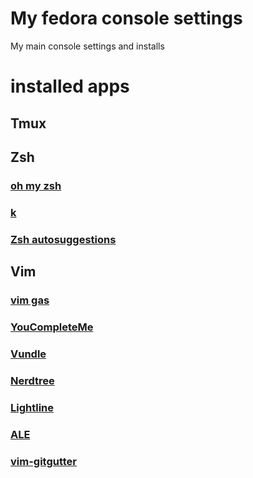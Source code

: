 # My fedora console settings
My main console settings and installs

# installed apps

## Tmux

## Zsh

### [oh my zsh](https://github.com/robbyrussell/oh-my-zsh)
### [k](https://github.com/supercrabtree/k)
### [Zsh autosuggestions](https://github.com/zsh-users/zsh-autosuggestions)

## Vim

### [vim gas](https://github.com/Shirk/vim-gas)
### [YouCompleteMe](https://github.com/Valloric/YouCompleteMe)
### [Vundle](https://github.com/VundleVim/Vundle.vim)
### [Nerdtree](https://github.com/scrooloose/nerdtree)
### [Lightline](https://github.com/itchyny/lightline.vim)
### [ALE](https://github.com/w0rp/ale)
### [vim-gitgutter](https://github.com/airblade/vim-gitgutter)
